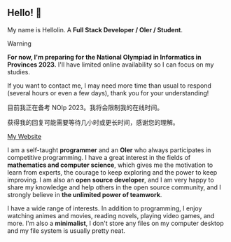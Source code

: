 ## Hello! 👋

My name is Hellolin. A **Full Stack Developer / OIer / Student**.

> [!WARNING]
> 
> **For now, I'm preparing for the National Olympiad in Informatics in Provinces 2023.** I'll have limited online availability so I can focus on my studies.
> 
> If you want to contact me, I may need more time than usual to respond (several hours or even a few days), thank you for your understanding!
>
> 目前我正在备考 NOIp 2023。我将会限制我的在线时间。
>
> 获得我的回复可能需要等待几小时或更长时间，感谢您的理解。

[My Website](https://hellolin.cf/)

I am a self-taught **programmer** and an **OIer** who always participates in competitive programming. I have a great interest in the fields of **mathematics and computer science**, which gives me the motivation to learn from experts, the courage to keep exploring and the power to keep improving. I am also an **open source developer**, and I am very happy to share my knowledge and help others in the open source community, and I strongly believe in **the unlimited power of teamwork**.

I have a wide range of interests. In addition to programming, I enjoy watching animes and movies, reading novels, playing video games, and more. I'm also a **minimalist**, I don't store any files on my computer desktop and my file system is usually pretty neat.
